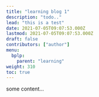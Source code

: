 ```yaml
---
title: "learning blog 1"
description: "todo.."
lead: "this is a test"
date: 2021-07-05T09:07:53.000Z
lastmod: 2021-07-05T09:07:53.000Z
draft: false
contributors: ["author"]
menu:
  bplp:
    parent: "learning"
weight: 310
toc: true
---
```


some content...
